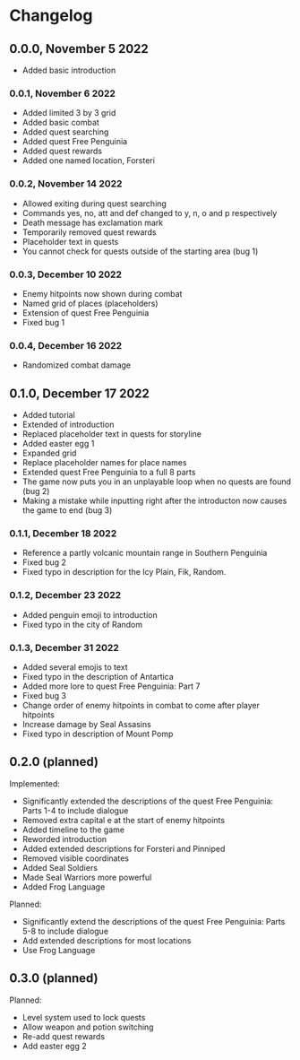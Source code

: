 # Changelog

## 0.0.0, November 5 2022

- Added basic introduction

### 0.0.1, November 6 2022

- Added limited 3 by 3 grid
- Added basic combat
- Added quest searching
- Added quest Free Penguinia
- Added quest rewards
- Added one named location, Forsteri

### 0.0.2, November 14 2022

- Allowed exiting during quest searching
- Commands yes, no, att and def changed to y, n, o and p respectively
- Death message has exclamation mark
- Temporarily removed quest rewards
- Placeholder text in quests
- You cannot check for quests outside of the starting area (bug 1)

### 0.0.3, December 10 2022

- Enemy hitpoints now shown during combat
- Named grid of places (placeholders)
- Extension of quest Free Penguinia
- Fixed bug 1

### 0.0.4, December 16 2022

- Randomized combat damage

## 0.1.0, December 17 2022

- Added tutorial
- Extended of introduction
- Replaced placeholder text in quests for storyline
- Added easter egg 1
- Expanded grid
- Replace placeholder names for place names
- Extended quest Free Penguinia to a full 8 parts
- The game now puts you in an unplayable loop when no quests are found (bug 2)
- Making a mistake while inputting right after the introducton now causes the game to end (bug 3)

### 0.1.1, December 18 2022

- Reference a partly volcanic mountain range in Southern Penguinia
- Fixed bug 2
- Fixed typo in description for the Icy Plain, Fik, Random.

### 0.1.2, December 23 2022

- Added penguin emoji to introduction
- Fixed typo in the city of Random

### 0.1.3, December 31 2022

- Added several emojis to text
- Fixed typo in the description of Antartica
- Added more lore to quest Free Penguinia: Part 7
- Fixed bug 3
- Change order of enemy hitpoints in combat to come after player hitpoints
- Increase damage by Seal Assasins
- Fixed typo in description of Mount Pomp

## 0.2.0 (planned)

Implemented:

- Significantly extended the descriptions of the quest Free Penguinia: Parts 1-4 to include dialogue
- Removed extra capital e at the start of enemy hitpoints
- Added timeline to the game
- Reworded introduction
- Added extended descriptions for Forsteri and Pinniped
- Removed visible coordinates
- Added Seal Soldiers
- Made Seal Warriors more powerful
- Added Frog Language

Planned:

- Significantly extend the descriptions of the quest Free Penguinia: Parts 5-8 to include dialogue
- Add extended descriptions for most locations
- Use Frog Language

## 0.3.0 (planned)

Planned:

- Level system used to lock quests
- Allow weapon and potion switching
- Re-add quest rewards
- Add easter egg 2